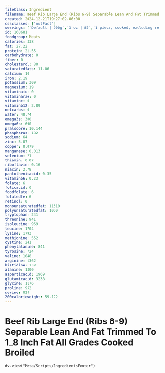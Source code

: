 ```yaml
---
fileClass: Ingredient
filename: Beef Rib Large End (Ribs 6-9) Separable Lean And Fat Trimmed To 1_8 Inch Fat All Grades Cooked Broiled
created: 2024-12-21T19:27:02-06:00
cssclasses: ['nutFact']
servings: ['Default | 100g','3 oz | 85','1 piece, cooked, excluding refuse (yield from 1 lb raw meat with refuse) | 267']
id: 168681
foodgroup: Meats
calories: 338
fat: 27.22
protein: 21.55
carbohydrate: 0
fiber: 0
cholesterol: 80
saturatedfats: 11.06
calcium: 10
iron: 2.19
potassium: 309
magnesium: 19
vitaminaiu: 0
vitaminarae: 0
vitaminc: 0
vitaminb12: 2.89
netcarbs: 0
water: 48.74
omega3s: 300
omega6s: 690
pralscore: 10.144
phosphorus: 182
sodium: 64
zinc: 5.07
copper: 0.079
manganese: 0.013
selenium: 21
thiamin: 0.07
riboflavin: 0.16
niacin: 2.78
pantothenicacid: 0.35
vitaminb6: 0.23
folate: 6
folicacid: 0
foodfolate: 6
folatedfe: 6
retinol: 0
monounsaturatedfat: 11510
polyunsaturatedfat: 1030
tryptophan: 241
threonine: 941
isoleucine: 969
leucine: 1704
lysine: 1793
methionine: 552
cystine: 241
phenylalanine: 841
tyrosine: 724
valine: 1048
arginine: 1362
histidine: 738
alanine: 1300
asparticacid: 1969
glutamicacid: 3238
glycine: 1176
proline: 952
serine: 824
200calorieweight: 59.172
---
```


# Beef Rib Large End (Ribs 6-9) Separable Lean And Fat Trimmed To 1_8 Inch Fat All Grades Cooked Broiled

```dataviewjs
dv.view("Meta/Scripts/IngredientsFooter")
```